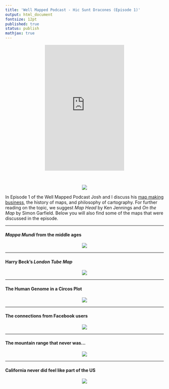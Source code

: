 ```yaml
---
title: 'Well Mapped Podcast - Hic Sunt Dracones (Episode 1)'
output: html_document
fontsize: 12pt
published: true
status: publish
mathjax: true
---
```


<p align="center">
<iframe width="50%" height="400" scrolling="no" frameborder="no" src="https://w.soundcloud.com/player/?url=https%3A//api.soundcloud.com/tracks/273318499&amp;auto_play=false&amp;hide_related=false&amp;show_comments=true&amp;show_user=true&amp;show_reposts=false&amp;visual=true"></iframe>
</p>
<br>
<p align="center">
<a href="http://www.finemapping.com/">
<img src="/figures/fine_mapping.png">
</a>
</p>

In Episode 1 of the Well Mapped Podcast Josh and I discuss his [map making business](http://www.finemapping.com/), the history of maps, and philosophy of cartography. For further reading on the topic, we suggest *Map Head* by Ken Jennings and *On the Map* by Simon Garfield. Below you will also find some of the maps that were discussed in the episode.

* * *

#### *Mappa Mundi* from the middle ages
<p align="center">
<img src="/figures/mappa_mundi.jpg">
</p>

* * *


#### Harry Beck’s <i>London Tube Map</i>
<p align="center">
<img src="/figures/london_tube.jpg">
</p>

* * *

#### The Human Genome in a Circos Plot
<p align="center">
<img src="/figures/human_genome.png">
</p>

* * *

#### The connections from Facebook users
<p align="center">
<img src="/figures/facebook.jpg">
</p>

* * *

#### The mountain range that never was... 
<p align="center">
<img src="/figures/croppd_kong.jpg">
</p>


* * *

#### California never did feel like part of the US
<p align="center">
<img src="/figures/weird_california.jpg">
</p>


